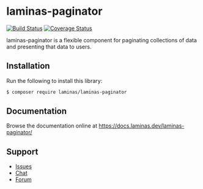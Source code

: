 # laminas-paginator

[![Build Status](https://travis-ci.com/laminas/laminas-paginator.svg)](https://travis-ci.com/laminas/laminas-paginator)
[![Coverage Status](https://coveralls.io/repos/github/laminas/laminas-paginator/badge.svg)](https://coveralls.io/github/laminas/laminas-paginator)

laminas-paginator is a flexible component for paginating collections of data and
presenting that data to users.

## Installation

Run the following to install this library:

```bash
$ composer require laminas/laminas-paginator
```

## Documentation

Browse the documentation online at https://docs.laminas.dev/laminas-paginator/

## Support

* [Issues](https://github.com/laminas/laminas-paginator/issues/)
* [Chat](https://laminas.dev/chat/)
* [Forum](https://discourse.laminas.dev/)
